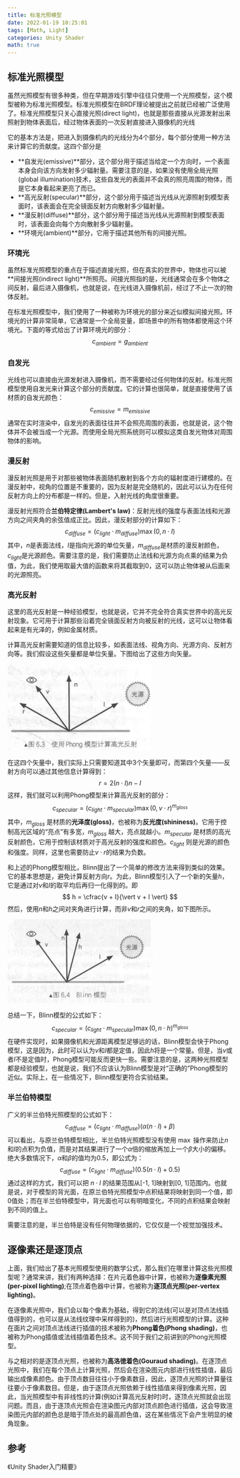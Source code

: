```yaml
---
title: 标准光照模型
date: 2022-01-19 10:25:01
tags: [Math, Light]
categories: Unity Shader
math: true
---
```


## 标准光照模型 ##

虽然光照模型有很多种类，但在早期游戏引擎中往往只使用一个光照模型，这个模型被称为标准光照模型。标准光照模型在BRDF理论被提出之前就已经被广泛使用了。标准光照模型只关心直接光照(direct light)，也就是那些直接从光源发射出来照射到物体表面后，经过物体表面的一次反射直接进入摄像机的光线

它的基本方法是，把进入到摄像机内的光线分为4个部分，每个部分使用一种方法来计算它的贡献度。这四个部分是

* **自发光(emissive)**部分，这个部分用于描述当给定一个方向时，一个表面本身会向该方向发射多少辐射量。需要注意的是，如果没有使用全局光照(global illumination)技术，这些自发光的表面并不会真的照亮周围的物体，而是它本身看起来更亮了而已。
* **高光反射(specular)**部分，这个部分用于描述当光线从光源照射到模型表面时，该表面会在完全镜面反射方向散射多少辐射量。
* **漫反射(diffuse)**部分，这个部分用于描述当光线从光源照射到模型表面时，该表面会向每个方向散射多少辐射量。
* **环境光(ambient)**部分，它用于描述其他所有的间接光照。

### 环境光 ###

虽然标准光照模型的重点在于描述直接光照，但在真实的世界中，物体也可以被**间接光照(indirect light)**所照亮。间接光照指的是，光线通常会在多个物体之间反射，最后进入摄像机，也就是说，在光线进入摄像机前，经过了不止一次的物体反射。

在标准光照模型中，我们使用了一种被称为环境光的部分来近似模拟间接光照。环境光的计算非常简单，它通常是一个全局变量，即场景中的所有物体都使用这个环境光。下面的等式给出了计算环境光的部分：
$$
c_{ambient} = g_{ambient}
$$

### 自发光 ###

光线也可以直接由光源发射进入摄像机，而不需要经过任何物体的反射。标准光照模型使用自发光来计算这个部分的贡献度。它的计算也很简单，就是直接使用了该材质的自发光颜色：
$$
c_{emissive} = m_{emissive}
$$
通常在实时渲染中，自发光的表面往往并不会照亮周围的表面，也就是说，这个物体并不会被当成一个光源。而使用全局光照系统则可以模拟这类自发光物体对周围物体的影响。

### 漫反射 ###

漫反射光照是用于对那些被物体表面随机散射到各个方向的辐射度进行建模的。在漫反射中，视角的位置是不重要的，因为反射是完全随机的，因此可以认为在任何反射方向上的分布都是一样的。但是，入射光线的角度很重要。

漫反射光照符合**兰伯特定律(Lambert's law)**：反射光线的强度与表面法线和光源方向之间夹角的余弦值成正比。因此，漫反射部分的计算如下：
$$
c_{diffuse} = (c_{light} \cdot m_{diffuse})\max(0, n \cdot I)
$$
其中，$n$是表面法线，$I$是指向光源的单位矢量，$m_{diffuse}$是材质的漫反射颜色，$c_{light}$是光源颜色。需要注意的是，我们需要防止法线和光源方向点乘的结果为负值，为此，我们使用取最大值的函数来将其截取到0，这可以防止物体被从后面来的光源照亮。

### 高光反射 ###

这里的高光反射是一种经验模型，也就是说，它并不完全符合真实世界中的高光反射现象。它可用于计算那些沿着完全镜面反射方向被反射的光线，这可以让物体看起来是有光泽的，例如金属材质。

计算高光反射需要知道的信息比较多，如表面法线、视角方向、光源方向、反射方向等。我们假设这些矢量都是单位矢量。下图给出了这些方向矢量。

![Phong模型高光反射](/posts_image/Standard_Lighting_Model/Standard_Lighting_Model_1.png "Phong模型高光反射")

在这四个矢量中，我们实际上只需要知道其中3个矢量即可，而第四个矢量——反射方向可以通过其他信息计算得到：
$$
r = 2(n \cdot I)n - I
$$
这样，我们就可以利用Phong模型来计算高光反射的部分：
$$
c_{specular} = (c_{light} \cdot m_{specular})\max(0, v \cdot r)^{m_{gloss}}
$$
其中，$m_{gloss}$ 是材质的**光泽度(gloss)**，也被称为**反光度(shininess)**。它用于控制高光区域的“亮点”有多宽，$m_{gloss}$ 越大，亮点就越小。$m_{specular}$ 是材质的高光反射颜色，它用于控制该材质对于高光反射的强度和颜色。$c_{light}$ 则是光源的颜色和强度。同样，这里也需要防止$v \cdot r$的结果为负数。

和上述的Phong模型相比，Blinn提出了一个简单的修改方法来得到类似的效果。它的基本思想是，避免计算反射方向$r$。为此，Blinn模型引入了一个新的矢量$h$，它是通过对$v$和$I$的取平均后再归一化得到的。即
$$
h = \cfrac{v + I}{\vert v + I \vert}
$$
然后，使用$n$和$h$之间对夹角进行计算，而非$v$和$r$之间的夹角，如下图所示。

![Blinn模型高光反射](/posts_image/Standard_Lighting_Model/Standard_Lighting_Model_2.png "Blinn模型高光反射")

总结一下，Blinn模型的公式如下：
$$
c_{specular} = (c_{light} \cdot m_{specular})\max(0,n \cdot h)^{m_{gloss}}
$$
在硬件实现时，如果摄像机和光源距离模型足够远的话，Blinn模型会快于Phong模型，这是因为，此时可以认为$v$和$I$都是定值，因此$h$将是一个常量。但是，当$v$或者$I$不是定值时，Phong模型可能反而更快一些。需要注意的是，这两种光照模型都是经验模型，也就是说，我们不应该认为Blinn模型是对“正确的”Phong模型的近似。实际上，在一些情况下，Blinn模型更符合实验结果。

### 半兰伯特模型 ###

广义的半兰伯特光照模型的公式如下：
$$
c_{diffuse} = (c_{light} \cdot m_{diffuse})(\alpha(n \cdot I) + \beta)
$$
可以看出，与原兰伯特模型相比，半兰伯特光照模型没有使用 $\max$ 操作来防止$n$和$I$的点积为负值，而是对其结果进行了一个$\alpha$倍的缩放再加上一个$\beta$大小的偏移。绝大多数情况下，$\alpha$和$\beta$的值均为0.5，即公式为：
$$
c_{diffuse} = (c_{light} \cdot m_{diffuse})(0.5(n \cdot I) + 0.5)
$$
通过这样的方式，我们可以把 $n \cdot l$ 的结果范围从[-1, 1]映射到[0, 1]范围内。也就是说，对于模型的背光面，在原兰伯特光照模型中点积结果将映射到同一个值，即0值处；而在半兰伯特模型中，背光面也可以有明暗变化，不同的点积结果会映射到不同的值上。

需要注意的是，半兰伯特是没有任何物理依据的，它仅仅是一个视觉加强技术。

## 逐像素还是逐顶点 ##

上面，我们给出了基本光照模型使用的数学公式，那么我们在哪里计算这些光照模型呢？通常来讲，我们有两种选择：在片元着色器中计算，也被称为**逐像素光照(per-pixel lighting)**;在顶点着色器中计算，也被称为**逐顶点光照(per-vertex lighting)**。

在逐像素光照中，我们会以每个像素为基础，得到它的法线(可以是对顶点法线插值得到的，也可以是从法线纹理中采样得到的)，然后进行光照模型的计算。这种在面片之间对顶点法线进行插值的技术被称为**Phong着色(Phong shading)**，也被称为Phong插值或法线插值着色技术。这不同于我们之前讲到的Phong光照模型。

与之相对的是逐顶点光照，也被称为**高洛徳着色(Gouraud shading)**。在逐顶点光照中，我们在每个顶点上计算光照，然后会在渲染图元内部进行线性插值，最后输出成像素颜色。由于顶点数目往往小于像素数目，因此，逐顶点光照的计算量往往要小于像素数目。但是，由于逐顶点光照依赖于线性插值来得到像素光照，因此，当光照模型中有非线性的计算(例如计算高光反射时)时，逐顶点光照就会出现问题。而且，由于逐顶点光照会在渲染图元内部对顶点颜色进行插值，这会导致渲染图元内部的颜色总是暗于顶点处的最高颜色值，这在某些情况下会产生明显的棱角现象。

## 参考 ##
《Unity Shader入门精要》